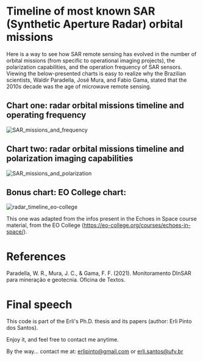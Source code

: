 # Timeline of most known SAR (Synthetic Aperture Radar) orbital missions

Here is a way to see how SAR remote sensing has evolved in the number of orbital missions (from specific to operational imaging projects), the polarization capabilities, and the operation frequency of SAR sensors. Viewing the below-presented charts is easy to realize why the Brazilian scientists, Waldir Paradella, José Mura, and Fabio Gama, stated that the 2010s decade was the age of microwave remote sensing.

## Chart one: radar orbital missions timeline and operating frequency

![SAR_missions_and_frequency](https://user-images.githubusercontent.com/52005057/215283861-c6adafa3-f6ca-42df-bf5c-6d05cdae240f.png)

## Chart two: radar orbital missions timeline and polarization imaging capabilities

![SAR_missions_and_polarization](https://user-images.githubusercontent.com/52005057/215283913-37272894-a96d-408d-8f4c-40f5d23bb654.png)

## Bonus chart: EO College chart:

![radar_timeline_eo-college](https://user-images.githubusercontent.com/52005057/215284015-00757848-906e-43ef-888f-a1440549c4fa.png)

This one was adapted from the infos present in the Echoes in Space course material, from the EO College (https://eo-college.org/courses/echoes-in-space/).

# References

Paradella, W. R., Mura, J. C., & Gama, F. F. (2021). Monitoramento DInSAR para mineração e geotecnia. Oficina de Textos.

# Final speech

This code is part of the Erli's Ph.D. thesis and its papers (author: Erli Pinto dos Santos).

Enjoy it, and feel free to contact me anytime.

By the way... contact me at: erlipinto@gmail.com or erli.santos@ufv.br
